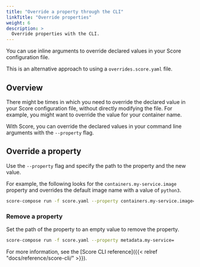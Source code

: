 ```yaml
---
title: "Override a property through the CLI"
linkTitle: "Override properties"
weight: 6
description: >
  Override properties with the CLI.
---
```


You can use inline arguments to override declared values in your Score configuration file.

This is an alternative approach to using a `overrides.score.yaml` file.

## Overview

There might be times in which you need to override the declared value in your Score configuration file, without directly modifying the file.
For example, you might want to override the value for your container name.

With Score, you can override the declared values in your command line arguments with the `--property` flag.

## Override a property

Use the `--property` flag and specify the path to the property and the new value.

For example, the following looks for the `containers.my-service.image` property and overrides the default image name with a value of `python3`.

```bash
score-compose run -f score.yaml --property containers.my-service.image=python3
```

### Remove a property

Set the path of the property to an empty value to remove the property.

```bash
score-compose run -f score.yaml --property metadata.my-service=
```

For more information, see the [Score CLI reference]({{< relref "docs/reference/score-cli/" >}}).
